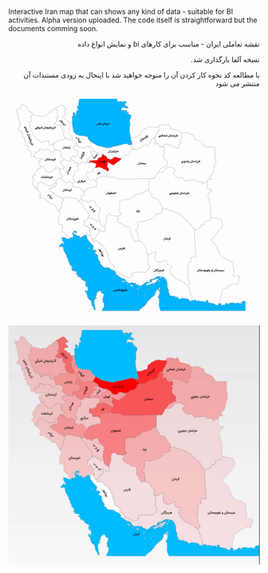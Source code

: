 Interactive Iran map that can shows any kind of data - suitable for BI activities.
Alpha version uploaded.
The code itself is straightforward but the documents comming soon.

<p dir='rtl' align='right'>نقشه تعاملی ایران - مناسب برای کارهای bi و نمایش انواع داده</p>
<p dir='rtl' align='right'>نسخه آلفا بارگذاری شد.</p>
<p dir='rtl' align='right'>با مطالعه کد نحوه کار کردن آن را متوجه خواهید شد با اینحال به زودی مستندات آن منتشر می شود</p>

![alt text](./InteractiveIranMap1.gif)

![alt text](./InteractiveIranMap2.gif)
